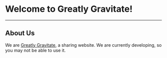 # Welcome to Greatly Gravitate!
---
## About Us
We are [Greatly Gravitate](https://greatlygravitate.github.io/), a sharing website. We are currently developing, so you may not be able to use it.
